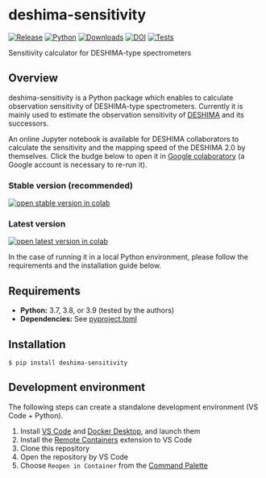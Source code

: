 # deshima-sensitivity

[![Release](https://img.shields.io/pypi/v/deshima-sensitivity?label=Release&color=cornflowerblue&style=flat-square)](https://pypi.org/pypi/deshima-sensitivity/)
[![Python](https://img.shields.io/pypi/pyversions/deshima-sensitivity?label=Python&color=cornflowerblue&style=flat-square)](https://pypi.org/pypi/deshima-sensitivity/)
[![Downloads](https://img.shields.io/pypi/dm/deshima-sensitivity?label=Downloads&color=cornflowerblue&style=flat-square)](https://pepy.tech/project/deshima-sensitivity)
[![DOI](https://img.shields.io/badge/DOI-10.5281/zenodo.3966839-cornflowerblue?style=flat-square)](https://doi.org/10.5281/zenodo.3966839)
[![Tests](https://img.shields.io/github/workflow/status/deshima-dev/deshima-sensitivity/Tests?label=Tests&style=flat-square)](https://github.com/deshima-dev/deshima-sensitivity/actions/tests.yml)

Sensitivity calculator for DESHIMA-type spectrometers

## Overview

deshima-sensitivity is a Python package which enables to calculate observation sensitivity of DESHIMA-type spectrometers.
Currently it is mainly used to estimate the observation sensitivity of [DESHIMA](http://deshima.ewi.tudelft.nl) and its successors.

An online Jupyter notebook is available for DESHIMA collaborators to calculate the sensitivity and the mapping speed of the DESHIMA 2.0 by themselves.
Click the budge below to open it in [Google colaboratory](http://colab.research.google.com/) (a Google account is necessary to re-run it).

### Stable version (recommended)

[![open stable version in colab](https://colab.research.google.com/assets/colab-badge.svg)](https://colab.research.google.com/github/deshima-dev/deshima-sensitivity/blob/v0.4.2/sensitivity.ipynb)

### Latest version

[![open latest version in colab](https://colab.research.google.com/assets/colab-badge.svg)](https://colab.research.google.com/github/deshima-dev/deshima-sensitivity/blob/main/sensitivity.ipynb)

In the case of running it in a local Python environment, please follow the requirements and the installation guide below.

## Requirements

- **Python:** 3.7, 3.8, or 3.9 (tested by the authors)
- **Dependencies:** See [pyproject.toml](https://github.com/deshima-dev/deshima-sensitivity/blob/main/pyproject.toml)

## Installation

```shell
$ pip install deshima-sensitivity
```

## Development environment

The following steps can create a standalone development environment (VS Code + Python).

1. Install [VS Code] and [Docker Desktop], and launch them
1. Install the [Remote Containers] extension to VS Code
1. Clone this repository
1. Open the repository by VS Code
1. Choose `Reopen in Container` from the [Command Palette]

[Command Palette]: https://code.visualstudio.com/docs/getstarted/userinterface#_command-palette
[Docker Desktop]: https://www.docker.com/products/docker-desktop
[Remote Containers]: https://marketplace.visualstudio.com/items?itemName=ms-vscode-remote.remote-containers
[VS Code]: https://code.visualstudio.com

